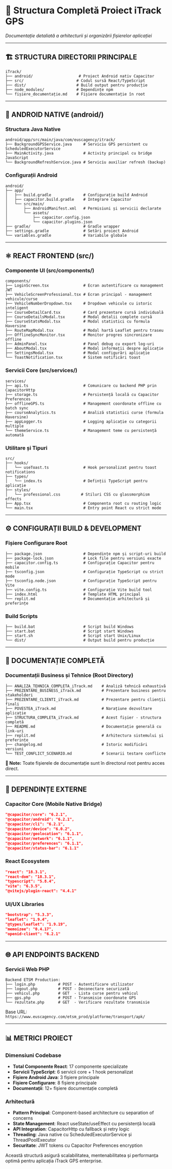 # 📁 Structura Completă Proiect iTrack GPS

*Documentație detaliată a arhitecturii și organizării fișierelor aplicației*

---

## 🏗️ STRUCTURA DIRECTORII PRINCIPALE

```
iTrack/
├── android/                    # Proiect Android nativ Capacitor
├── src/                       # Codul sursă React/TypeScript
├── dist/                      # Build output pentru producție
├── node_modules/              # Dependințe npm
└── fișiere_documentație.md    # Fișiere documentație în root
```

---

## 📱 ANDROID NATIVE (android/)

### Structura Java Native
```
android/app/src/main/java/com/euscagency/itrack/
├── BackgroundGPSService.java     # Serviciu GPS persistent cu ScheduledExecutorService
├── MainActivity.java             # Activity principal cu bridge JavaScript
└── BackgroundRefreshService.java # Serviciu auxiliar refresh (backup)
```

### Configurații Android
```
android/
├── app/
│   ├── build.gradle              # Configurație build Android
│   ├── capacitor.build.gradle    # Integrare Capacitor
│   └── src/main/
│       ├── AndroidManifest.xml   # Permisiuni și servicii declarate
│       └── assets/
│           ├── capacitor.config.json
│           └── capacitor.plugins.json
├── gradle/                       # Gradle wrapper
├── settings.gradle               # Setări proiect Android
└── variables.gradle              # Variabile globale
```

---

## ⚛️ REACT FRONTEND (src/)

### Componente UI (src/components/)
```
components/
├── LoginScreen.tsx               # Ecran autentificare cu management JWT
├── VehicleScreenProfessional.tsx # Ecran principal - management vehicule/curse
├── VehicleNumberDropdown.tsx     # Dropdown vehicule cu istoric inteligent
├── CourseDetailCard.tsx          # Card prezentare cursă individuală
├── CourseDetailsModal.tsx        # Modal detalii complete cursă
├── CourseStatsModal.tsx          # Modal statistici cu formula Haversine
├── RouteMapModal.tsx             # Modal hartă Leaflet pentru traseu
├── OfflineSyncMonitor.tsx        # Monitor progres sincronizare offline
├── AdminPanel.tsx                # Panel debug cu export log-uri
├── AboutModal.tsx                # Modal informații despre aplicație
├── SettingsModal.tsx             # Modal configurări aplicație
└── ToastNotification.tsx         # Sistem notificări toast
```

### Servicii Core (src/services/)
```
services/
├── api.ts                        # Comunicare cu backend PHP prin CapacitorHttp
├── storage.ts                    # Persistență locală cu Capacitor Preferences
├── offlineGPS.ts                 # Management coordonate offline cu batch sync
├── courseAnalytics.ts            # Analiză statistici curse (formula Haversine)
├── appLogger.ts                  # Logging aplicație cu categorii multiple
└── themeService.ts               # Management teme cu persistență automată
```

### Utilitare și Tipuri
```
src/
├── hooks/
│   └── useToast.ts               # Hook personalizat pentru toast notifications
├── types/
│   └── index.ts                  # Definții TypeScript pentru aplicație
├── styles/
│   └── professional.css         # Stiluri CSS cu glassmorphism effects
├── App.tsx                       # Componenta root cu routing logic
└── main.tsx                      # Entry point React cu strict mode
```

---

## ⚙️ CONFIGURAȚII BUILD & DEVELOPMENT

### Fișiere Configurare Root
```
├── package.json                  # Dependințe npm și script-uri build
├── package-lock.json             # Lock file pentru versiuni exacte
├── capacitor.config.ts           # Configurație Capacitor pentru mobile
├── tsconfig.json                 # Configurație TypeScript cu strict mode
├── tsconfig.node.json            # Configurație TypeScript pentru Vite
├── vite.config.ts                # Configurație Vite build tool
├── index.html                    # Template HTML principal
└── replit.md                     # Documentație arhitectură și preferințe
```

### Build Scripts
```
├── build.bat                     # Script build Windows
├── start.bat                     # Script start Windows
├── start.sh                      # Script start Unix/Linux
└── dist/                         # Output build pentru producție
```

---

## 📄 DOCUMENTAȚIE COMPLETĂ

### Documentații Business și Tehnice (Root Directory)
```
├── ANALIZA_TEHNICA_COMPLETA_iTrack.md    # Analiză tehnică exhaustivă
├── PREZENTARE_BUSINESS_iTrack.md         # Prezentare business pentru stakeholderi
├── PREZENTARE_CLIENTI_iTrack.md          # Prezentare pentru clienții finali
├── POVESTEA_iTrack.md                    # Narațiune dezvoltare aplicație
├── STRUCTURA_COMPLETA_iTrack.md          # Acest fișier - structura completă
├── README.md                             # Documentație generală cu link-uri
├── replit.md                             # Arhitectura sistemului și preferințe
├── changelog.md                          # Istoric modificări versiuni
└── TEST_CONFLICT_SCENARIO.md             # Scenarii testare conflicte
```

**📝 Note:** Toate fișierele de documentație sunt în directorul root pentru acces direct.

---

## 🔧 DEPENDINȚE EXTERNE

### Capacitor Core (Mobile Native Bridge)
```json
"@capacitor/core": "6.2.1",
"@capacitor/android": "6.2.1",
"@capacitor/cli": "6.2.1",
"@capacitor/device": "6.0.2",
"@capacitor/geolocation": "6.1.1",
"@capacitor/network": "6.1.1",
"@capacitor/preferences": "6.1.1",
"@capacitor/status-bar": "6.1.1"
```

### React Ecosystem
```json
"react": "18.3.1",
"react-dom": "18.3.1",
"typescript": "5.8.4",
"vite": "6.3.5",
"@vitejs/plugin-react": "4.4.1"
```

### UI/UX Libraries
```json
"bootstrap": "5.3.3",
"leaflet": "1.9.4",
"@types/leaflet": "1.9.19",
"memoizee": "0.4.17",
"openid-client": "6.2.1"
```

---

## 🌐 API ENDPOINTS BACKEND

### Servicii Web PHP
```
Backend ETSM Production:
├── login.php          # POST - Autentificare utilizator
├── logout.php         # POST - Deconectare securizată
├── vehicul.php        # GET  - Lista curse pentru vehicul
├── gps.php            # POST - Transmisie coordonate GPS
└── rezultate.php      # GET  - Verificare rezultate transmisie
```

Base URL: `https://www.euscagency.com/etsm_prod/platforme/transport/apk/`

---

## 📊 METRICI PROIECT

### Dimensiuni Codebase
- **Total Componente React**: 17 componente specializate
- **Servicii TypeScript**: 6 servicii core + 1 hook personalizat
- **Fișiere Android Java**: 3 fișiere principale
- **Fișiere Configurare**: 8 fișiere principale
- **Documentații**: 12+ fișiere documentație completă

### Arhitectură
- **Pattern Principal**: Component-based architecture cu separation of concerns
- **State Management**: React useState/useEffect cu persistență locală
- **API Integration**: CapacitorHttp cu fallback și retry logic
- **Threading**: Java native cu ScheduledExecutorService și ThreadPoolExecutor
- **Securitate**: JWT tokens cu Capacitor Preferences encryption

Această structură asigură scalabilitatea, mentenabilitatea și performanța optimă pentru aplicația iTrack GPS enterprise.